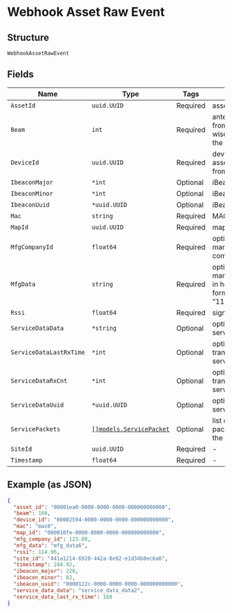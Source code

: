 
# Webhook Asset Raw Event

## Structure

`WebhookAssetRawEvent`

## Fields

| Name | Type | Tags | Description |
|  --- | --- | --- | --- |
| `AssetId` | `uuid.UUID` | Required | asset id |
| `Beam` | `int` | Required | antenna index, from 1-8, clock-wise starting from the LED |
| `DeviceId` | `uuid.UUID` | Required | device where the asset reading is from |
| `IbeaconMajor` | `*int` | Optional | iBeacon major |
| `IbeaconMinor` | `*int` | Optional | iBeacon minor |
| `IbeaconUuid` | `*uuid.UUID` | Optional | iBeacon UUID |
| `Mac` | `string` | Required | MAC of the beacon |
| `MapId` | `uuid.UUID` | Required | map id |
| `MfgCompanyId` | `float64` | Required | optional, BLE manufacturing company ID |
| `MfgData` | `string` | Required | optional, BLE manufacturing data in hex byte-string format (ie: “112233AABBCC”) |
| `Rssi` | `float64` | Required | signal strength |
| `ServiceDataData` | `*string` | Optional | optional, data from service data |
| `ServiceDataLastRxTime` | `*int` | Optional | optional, last data transmit time from service data |
| `ServiceDataRxCnt` | `*int` | Optional | optional, data transmit count from service data |
| `ServiceDataUuid` | `*uuid.UUID` | Optional | optional, UUID from service data |
| `ServicePackets` | [`[]models.ServicePacket`](../../doc/models/service-packet.md) | Optional | list of service data packets heard from the asset/ beacon |
| `SiteId` | `uuid.UUID` | Required | - |
| `Timestamp` | `float64` | Required | - |

## Example (as JSON)

```json
{
  "asset_id": "00001ea0-0000-0000-0000-000000000000",
  "beam": 166,
  "device_id": "00002594-0000-0000-0000-000000000000",
  "mac": "mac8",
  "map_id": "000010fe-0000-0000-0000-000000000000",
  "mfg_company_id": 123.08,
  "mfg_data": "mfg_data6",
  "rssi": 114.96,
  "site_id": "441a1214-6928-442a-8e92-e1d34b8ec6a6",
  "timestamp": 244.92,
  "ibeacon_major": 220,
  "ibeacon_minor": 82,
  "ibeacon_uuid": "0000122c-0000-0000-0000-000000000000",
  "service_data_data": "service_data_data2",
  "service_data_last_rx_time": 168
}
```

